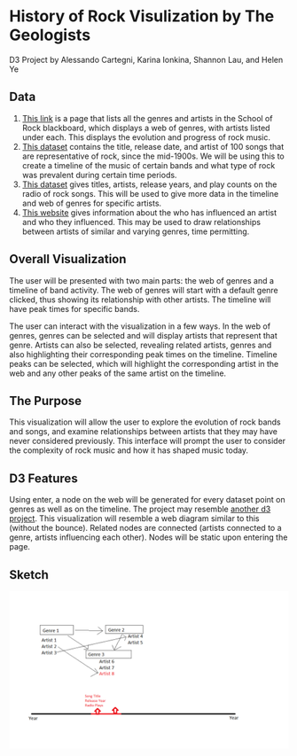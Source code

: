 # History of Rock Visulization by The Geologists

D3 Project by Alessando Cartegni, Karina Ionkina, Shannon Lau, and Helen Ye

## Data

1. [This link](https://adammarxsmind.com/2015/03/29/almost-every-rock-poster-sticker-reference-and-list-in-school-of-rock/) is a page that lists all the genres and artists in the School of Rock blackboard, which displays a web of genres, with artists listed under each. This displays the evolution and progress of rock music.
2. [This dataset](https://docs.google.com/spreadsheets/d/1mwATkBV2e_JT3FUEJtcGNU9QrYYMWvhFutpzk0dlP2E/edit?hl=en_US&hl=en_US#gid=0) contains the title, release date, and artist of 100 songs that are representative of rock, since the mid-1900s. We will be using this to create a timeline of the music of certain bands and what type of rock was prevalent during certain time periods.
3. [This dataset](https://github.com/fivethirtyeight/data/blob/master/classic-rock/classic-rock-song-list.csv) gives titles, artists, release years, and play counts on the radio of rock songs. This will be used to give more data in the timeline and web of genres for specific artists.
4. [This website](https://web.archive.org/web/20170106110227/http://musicbloodline.info/) gives information about the who has influenced an artist and who they influenced. This may be used to draw relationships between artists of similar and varying genres, time permitting.

## Overall Visualization

The user will be presented with two main parts: the web of genres and a timeline of band activity. The web of genres will start with a default genre clicked, thus showing its relationship with other artists. The timeline will have peak times for specific bands. 

The user can interact with the visualization in a few ways. In the web of genres, genres can be selected and will display artists that represent that genre. Artists can also be selected, revealing related artists, genres and also highlighting their corresponding peak times on the timeline. Timeline peaks can be selected, which will highlight the corresponding artist in the web and any other peaks of the same artist on the timeline.

## The Purpose

This visualization will allow the user to explore the evolution of rock bands and songs, and examine relationships between artists that they may have never considered previously. This interface will prompt the user to consider the complexity of rock music and how it has shaped music today.

## D3 Features

Using enter, a node on the web will be generated for every dataset point on genres as well as on the timeline. The project may resemble [another d3 project](https://bl.ocks.org/mbostock/4062045). This visualization will resemble a web diagram similar to this (without the bounce). Related nodes are connected (artists connected to a genre, artists influencing each other). Nodes will be static upon entering the page.

## Sketch

![sketch](/softdev.png)
